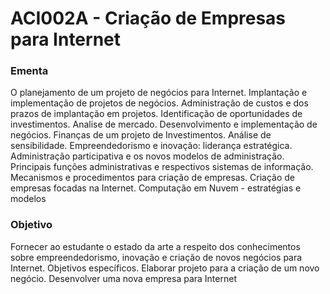 # ACI002A - Criação de Empresas para Internet

### Ementa

O planejamento de um projeto de negócios para Internet. Implantação e implementação de projetos de negócios. Administração de custos e dos prazos de implantação em projetos. Identificação de oportunidades de investimentos. Analise de mercado. Desenvolvimento e implementação de negócios. Finanças de um projeto de Investimentos. Análise de sensibilidade. Empreendedorismo e inovação: liderança estratégica. Administração participativa e os novos modelos de administração. Principais funções administrativas e respectivos sistemas de informação. Mecanismos e procedimentos para criação de empresas. Criação de empresas focadas na Internet. Computação em Nuvem - estratégias e modelos

### Objetivo

Fornecer ao estudante o estado da arte a respeito dos conhecimentos sobre empreendedorismo, inovação e criação de novos negócios para Internet. Objetivos específicos. Elaborar projeto para a criação de um novo negócio. Desenvolver uma nova empresa para Internet
